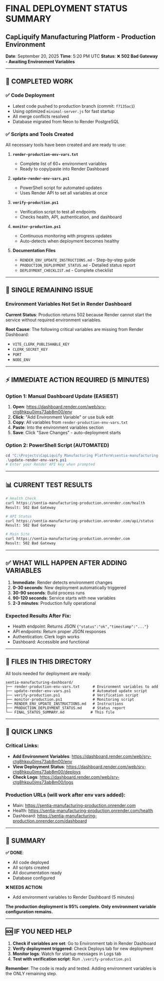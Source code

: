 # FINAL DEPLOYMENT STATUS SUMMARY

## CapLiquify Manufacturing Platform - Production Environment

**Date**: September 20, 2025
**Time**: 5:20 PM UTC
**Status**: ❌ **502 Bad Gateway - Awaiting Environment Variables**

---

## 🎯 COMPLETED WORK

### ✅ Code Deployment

- Latest code pushed to production branch (commit: `f7135ac1`)
- Using optimized `minimal-server.js` for fast startup
- All merge conflicts resolved
- Database migrated from Neon to Render PostgreSQL

### ✅ Scripts and Tools Created

All necessary tools have been created and are ready to use:

1. **`render-production-env-vars.txt`**
   - Complete list of 60+ environment variables
   - Ready to copy/paste into Render Dashboard

2. **`update-render-env-vars.ps1`**
   - PowerShell script for automated updates
   - Uses Render API to set all variables at once

3. **`verify-production.ps1`**
   - Verification script to test all endpoints
   - Checks health, API, authentication, and dashboard

4. **`monitor-production.ps1`**
   - Continuous monitoring with progress updates
   - Auto-detects when deployment becomes healthy

5. **Documentation Files**
   - `RENDER_ENV_UPDATE_INSTRUCTIONS.md` - Step-by-step guide
   - `PRODUCTION_DEPLOYMENT_STATUS.md` - Detailed status report
   - `DEPLOYMENT_CHECKLIST.md` - Complete checklist

---

## 🚨 SINGLE REMAINING ISSUE

### Environment Variables Not Set in Render Dashboard

**Current Status**: Production returns 502 because Render cannot start the service without required environment variables.

**Root Cause**: The following critical variables are missing from Render Dashboard:

- `VITE_CLERK_PUBLISHABLE_KEY`
- `CLERK_SECRET_KEY`
- `PORT`
- `NODE_ENV`

---

## ⚡ IMMEDIATE ACTION REQUIRED (5 MINUTES)

### Option 1: Manual Dashboard Update (EASIEST)

1. **Open**: https://dashboard.render.com/web/srv-ctg8hkpu0jms73ab8m00/env
2. **Click**: "Add Environment Variable" or use bulk edit
3. **Copy**: All variables from `render-production-env-vars.txt`
4. **Paste**: Into the environment variables section
5. **Save**: Click "Save Changes" - auto-deployment starts

### Option 2: PowerShell Script (AUTOMATED)

```powershell
cd "C:\Projects\CapLiquify Manufacturing Platform\sentia-manufacturing-dashboard"
.\update-render-env-vars.ps1
# Enter your Render API key when prompted
```

---

## 📊 CURRENT TEST RESULTS

```bash
# Health Check
curl https://sentia-manufacturing-production.onrender.com/health
Result: 502 Bad Gateway

# API Status
curl https://sentia-manufacturing-production.onrender.com/api/status
Result: 502 Bad Gateway

# Main Site
curl https://sentia-manufacturing-production.onrender.com
Result: 502 Bad Gateway
```

---

## ✅ WHAT WILL HAPPEN AFTER ADDING VARIABLES

1. **Immediate**: Render detects environment changes
2. **0-30 seconds**: New deployment automatically triggered
3. **30-90 seconds**: Build process runs
4. **90-120 seconds**: Service starts with new variables
5. **2-3 minutes**: Production fully operational

### Expected Results After Fix:

- Health endpoint: Returns JSON `{"status":"ok","timestamp":"..."}`
- API endpoints: Return proper JSON responses
- Authentication: Clerk login works
- Dashboard: Accessible and functional

---

## 📁 FILES IN THIS DIRECTORY

All tools needed for deployment are ready:

```
sentia-manufacturing-dashboard/
├── render-production-env-vars.txt      # Environment variables to add
├── update-render-env-vars.ps1          # Automated update script
├── verify-production.ps1               # Verification script
├── monitor-production.ps1              # Monitoring script
├── RENDER_ENV_UPDATE_INSTRUCTIONS.md   # Instructions
├── PRODUCTION_DEPLOYMENT_STATUS.md     # Status report
└── FINAL_STATUS_SUMMARY.md            # This file
```

---

## 🔗 QUICK LINKS

### Critical Links:

- **Add Environment Variables**: https://dashboard.render.com/web/srv-ctg8hkpu0jms73ab8m00/env
- **View Deployment Status**: https://dashboard.render.com/web/srv-ctg8hkpu0jms73ab8m00/deploys
- **Check Logs**: https://dashboard.render.com/web/srv-ctg8hkpu0jms73ab8m00/logs

### Production URLs (will work after env vars added):

- Main: https://sentia-manufacturing-production.onrender.com
- Health: https://sentia-manufacturing-production.onrender.com/health
- Dashboard: https://sentia-manufacturing-production.onrender.com/dashboard

---

## 📝 SUMMARY

**✅ DONE**:

- All code deployed
- All scripts created
- All documentation ready
- Database configured

**❌ NEEDS ACTION**:

- Add environment variables to Render Dashboard (5 minutes)

**The production deployment is 95% complete. Only environment variable configuration remains.**

---

## 🆘 IF YOU NEED HELP

1. **Check if variables are set**: Go to Environment tab in Render Dashboard
2. **Verify deployment triggered**: Check Deploys tab for new deployment
3. **Monitor logs**: Watch for startup messages in Logs tab
4. **Test with verification script**: Run `.\verify-production.ps1`

**Remember**: The code is ready and tested. Adding environment variables is the ONLY remaining step.

